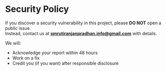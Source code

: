 # Security Policy

If you discover a security vulnerability in this project, please **DO NOT** open a public issue.  
Instead, contact us at **smrutiranjanpradhan.info@gmail.com** with details.

We will:
- Acknowledge your report within 48 hours
- Work on a fix
- Credit you (if you want) after responsible disclosure
